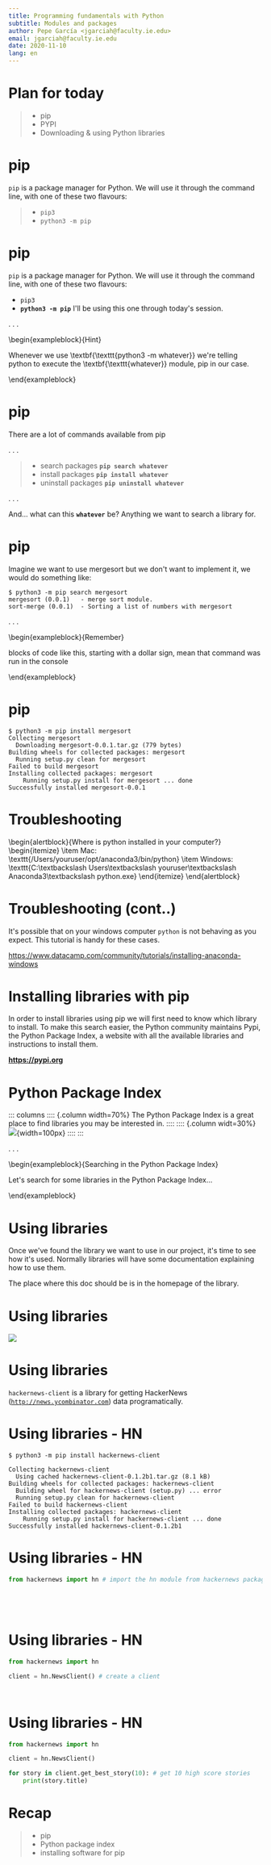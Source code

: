 ```yaml
---
title: Programming fundamentals with Python
subtitle: Modules and packages
author: Pepe García <jgarciah@faculty.ie.edu>
email: jgarciah@faculty.ie.edu
date: 2020-11-10
lang: en
---
```


# Plan for today

>- pip
>- PYPI
>- Downloading & using Python libraries

# pip

`pip` is a package manager for Python.  We will use it through the command line,
with one of these two flavours:

>- `pip3`
>- `python3 -m pip`
  
# pip

`pip` is a package manager for Python.  We will use it through the command line,
with one of these two flavours:

- `pip3`
- **`python3 -m pip`** I'll be using this one through today's session.

. . .


\begin{exampleblock}{Hint}

Whenever we use \textbf{\texttt{python3 -m whatever}} we're telling python to execute the
\textbf{\texttt{whatever}} module, pip in our case. 

\end{exampleblock}


# pip

There are a lot of commands available from pip

. . .

>- search packages **`pip search whatever`**
>- install packages **`pip install whatever`**
>- uninstall packages **`pip uninstall whatever`**

. . .

And... what can this **`whatever`** be?  Anything we want to search a library
for.

# pip

Imagine we want to use mergesort but we don't want to implement it, we would do
something like:

```
$ python3 -m pip search mergesort
mergesort (0.0.1)   - merge sort module.
sort-merge (0.0.1)  - Sorting a list of numbers with mergesort
```

. . .

\begin{exampleblock}{Remember}

blocks of code like this, starting with a dollar sign, mean that command was run
in the console

\end{exampleblock}

# pip

```
$ python3 -m pip install mergesort
Collecting mergesort
  Downloading mergesort-0.0.1.tar.gz (779 bytes)
Building wheels for collected packages: mergesort
  Running setup.py clean for mergesort
Failed to build mergesort
Installing collected packages: mergesort
    Running setup.py install for mergesort ... done
Successfully installed mergesort-0.0.1
```

# Troubleshooting

\begin{alertblock}{Where is python installed in your computer?}
    \begin{itemize}
        \item Mac: \texttt{/Users/youruser/opt/anaconda3/bin/python}
        \item Windows: \texttt{C:\textbackslash Users\textbackslash youruser\textbackslash Anaconda3\textbackslash python.exe}
    \end{itemize}
\end{alertblock}

# Troubleshooting (cont..)

It's possible that on your windows computer `python` is not behaving as you
expect.  This tutorial is handy for these cases.

https://www.datacamp.com/community/tutorials/installing-anaconda-windows

# Installing libraries with pip

In order to install libraries using pip we will first need to know which library
to install.  To make this search easier, the Python community maintains Pypi,
the Python Package Index, a website with all the available libraries and
instructions to install them.

**<https://pypi.org>**

# Python Package Index

::: columns
:::: {.column width=70%}
The Python Package Index is a great place to find libraries you may be interested in.
::::
:::: {.column widt=30%}
![](./img/pypi.jpg){width=100px}
::::
:::

. . .

\begin{exampleblock}{Searching in the Python Package Index}

Let's search for some libraries in the Python Package Index...

\end{exampleblock}

# Using libraries

Once we've found the library we want to use in our project, it's time to see how
it's used.  Normally libraries will have some documentation explaining how to
use them.

The place where this doc should be is in the homepage of the library.

# Using libraries

![](./img/hackernews.jpg)

# Using libraries

`hackernews-client` is a library for getting HackerNews
([`http://news.ycombinator.com`](http://news.ycombinator.com)) data
programatically.

# Using libraries - HN

```
$ python3 -m pip install hackernews-client

Collecting hackernews-client
  Using cached hackernews-client-0.1.2b1.tar.gz (8.1 kB)
Building wheels for collected packages: hackernews-client
  Building wheel for hackernews-client (setup.py) ... error
  Running setup.py clean for hackernews-client
Failed to build hackernews-client
Installing collected packages: hackernews-client
    Running setup.py install for hackernews-client ... done
Successfully installed hackernews-client-0.1.2b1
```

# Using libraries - HN

```python
from hackernews import hn # import the hn module from hackernews package






```

# Using libraries - HN

```python
from hackernews import hn

client = hn.NewsClient() # create a client




```

# Using libraries - HN

```python
from hackernews import hn

client = hn.NewsClient()

for story in client.get_best_story(10): # get 10 high score stories
    print(story.title)
```

# Recap

>- pip
>- Python package index
>- installing software for pip